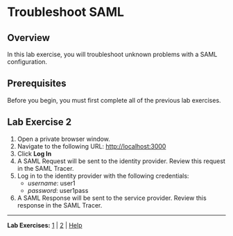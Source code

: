 # Troubleshoot SAML

## Overview
In this lab exercise, you will troubleshoot unknown problems with a SAML configuration.

## Prerequisites
Before you begin, you must first complete all of the previous lab exercises.

## Lab Exercise 2
1. Open a private browser window.
1. Navigate to the following URL: [http://localhost:3000](http://localhost:3000)
1. Click **Log In**
1. A SAML Request will be sent to the identity provider. Review this request in the SAML Tracer.
1. Log in to the identity provider with the following credentials:
    - *username*: user1
    - *password*: user1pass
1. A SAML Response will be sent to the service provider. Review this response in the SAML Tracer.

---
**Lab Exercises:** [1](Lab1.md) | [2](Lab2.md) | [Help](Help.md)